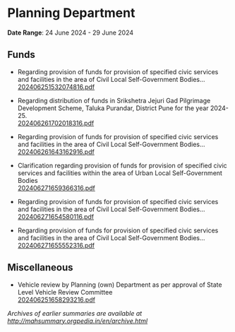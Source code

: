 # Planning Department

**Date Range**: 24 June 2024 - 29 June 2024


## Funds
- Regarding provision of funds for provision of specified civic services and facilities in the area of Civil Local Self-Government Bodies...\
  [202406251532074816.pdf](https://gr.maharashtra.gov.in/Site/Upload/Government%20Resolutions/English/202406251532074816.pdf)

- Regarding distribution of funds in Srikshetra Jejuri Gad Pilgrimage Development Scheme, Taluka Purandar, District Pune for the year 2024-25.\
  [202406261702018316.pdf](https://gr.maharashtra.gov.in/Site/Upload/Government%20Resolutions/English/202406261702018316.pdf)

- Regarding provision of funds for provision of specified civic services and facilities in the area of Civil Local Self-Government Bodies...\
  [202406261643162916.pdf](https://gr.maharashtra.gov.in/Site/Upload/Government%20Resolutions/English/202406261643162916.pdf)

- Clarification regarding provision of funds for provision of specified civic services and facilities within the area of Urban Local Self-Government Bodies\
  [202406271659366316.pdf](https://gr.maharashtra.gov.in/Site/Upload/Government%20Resolutions/English/202406271659366316.pdf)

- Regarding provision of funds for provision of specified civic services and facilities in the area of Civil Local Self-Government Bodies...\
  [202406271654580116.pdf](https://gr.maharashtra.gov.in/Site/Upload/Government%20Resolutions/English/202406271654580116.pdf)

- Regarding provision of funds for provision of specified civic services and facilities in the area of Civil Local Self-Government Bodies...\
  [202406271655552316.pdf](https://gr.maharashtra.gov.in/Site/Upload/Government%20Resolutions/English/202406271655552316.pdf)

## Miscellaneous
- Vehicle review by Planning (own) Department as per approval of State Level Vehicle Review Committee\
  [202406251658293216.pdf](https://gr.maharashtra.gov.in/Site/Upload/Government%20Resolutions/English/202406251658293216.pdf)


*Archives of earlier summaries are available at http://mahsummary.orgpedia.in/en/archive.html*